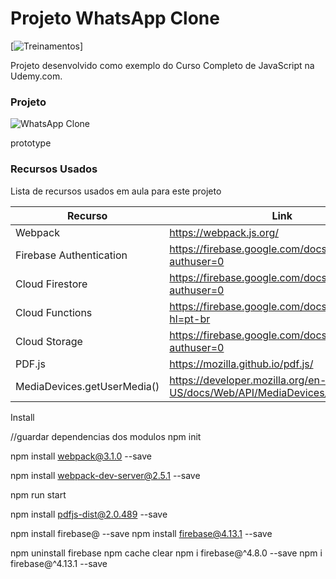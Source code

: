# Projeto WhatsApp Clone

[![Treinamentos](https://www.hcode.com.br/res/img/hcode-200x100.png)]

Projeto desenvolvido como exemplo do Curso Completo de JavaScript na Udemy.com.

### Projeto
![WhatsApp Clone](https://firebasestorage.googleapis.com/v0/b/hcode-com-br.appspot.com/o/whatsapp.jpg?alt=media&token=5fc78e3b-4871-424f-abfa-b765f2515d0c)

prototype


### Recursos Usados

Lista de recursos usados em aula para este projeto

| Recurso | Link |
| ------ | ------ |
| Webpack | https://webpack.js.org/ |
| Firebase Authentication | https://firebase.google.com/docs/auth/?authuser=0 |
| Cloud Firestore | https://firebase.google.com/docs/firestore/?authuser=0 |
| Cloud Functions | https://firebase.google.com/docs/functions/?hl=pt-br |
| Cloud Storage | https://firebase.google.com/docs/storage/?authuser=0 |
| PDF.js | https://mozilla.github.io/pdf.js/ |
| MediaDevices.getUserMedia() | https://developer.mozilla.org/en-US/docs/Web/API/MediaDevices/getUserMedia |

Install

//guardar dependencias dos modulos
npm init 

npm install webpack@3.1.0 --save

npm install webpack-dev-server@2.5.1 --save

npm run start

npm install pdfjs-dist@2.0.489 --save

npm install firebase@ --save
npm install firebase@4.13.1 --save


npm uninstall firebase
npm cache clear
npm i firebase@^4.8.0 --save
npm i firebase@^4.13.1 --save
